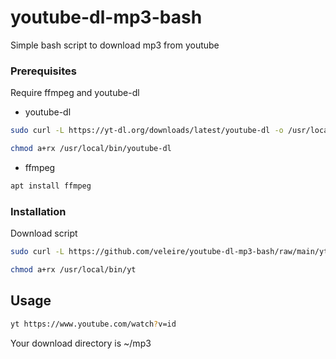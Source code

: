 # youtube-dl-mp3-bash
Simple bash script to download mp3 from youtube



### Prerequisites

Require ffmpeg and youtube-dl

* youtube-dl
```sh
sudo curl -L https://yt-dl.org/downloads/latest/youtube-dl -o /usr/local/bin/youtube-dl
```
  
```sh
chmod a+rx /usr/local/bin/youtube-dl
```
  
* ffmpeg

```sh
apt install ffmpeg
```

### Installation

Download script
   ```sh
sudo curl -L https://github.com/veleire/youtube-dl-mp3-bash/raw/main/yt -o /usr/local/bin/yt
   ```

   ```sh
chmod a+rx /usr/local/bin/yt
   ```
## Usage

 ```sh
yt https://www.youtube.com/watch?v=id
```

Your download directory is ~/mp3
